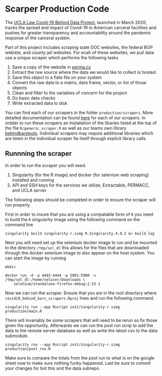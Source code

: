 # Scarper Production Code

The [UCLA Law Covid-19 Behind Data Project](http://covid19behindbars.org/), launched in March 2020, tracks the spread and impact of Covid-19 in American carceral facilities and pushes for greater transparency and accountability around the pandemic response of the carceral system.

Part of this project includes scraping state DOC websites, the federal BOP webiste, and county jail websites. For ecah of these websites, we pull data use a unique scraper which performs the following tasks

1. Save a copy of the website in [perma.cc](perma.cc)
2. Extract the raw source where the data we would like to collect is hosted. 
3. Save this object to a flate file on your system
4. Convert the raw data to a matrix, data frame, vector, or list of those objects 
5. Clean and filter to the variables of concern for the project
6. Do basic data checks
7. Write extracted data to disk

You can find each of our scrapers in the folder `production/scrapers`. More detailed documentation can be found [here](https://uclalawcovid19behindbars.github.io/covid19-behind-bars-public-docs/scraper_documentation/) for each of our scrapers. In ordder to run these scrapers an installation of the libaries listed at the top of the file `R/generic_scraper.R` as well as our teams own library [behindbarstools](https://github.com/uclalawcovid19behindbars/behindbarstools). Individual scrapers may require additional libraries which are listen in the individual scraper fie itself through explicit library calls.

## Runnning the scraper

In order to run the scraper you will need.

1. Singularity (for the R image) and docker (for selenium web scraping) installed and running
2. API and SSH keys for the services we utilize, Extractable, PERMACC, and UCLA server

The following steps should be completed in order to ensure the scraper will run properly.

First in order to insure that you are using a compatable form of `R` you need to build the `R` singularity image using the following command on the command line

```
singularity build singularity-r.simg R.Singularity.4.0.2 &> build.log
```

Next you will need set up the selenium docker image to run and be mounted to the directory `/tmp/sel_dl` this allows for the files that are downloaded through the docker selenium image to also appear on the host system. You can start the image by running

```
mkdir

docker run -d -p 4445:4444 -p 5901:5900 -v /tmp/sel_dl:/home/seluser/Downloads \
    selenium/standalone-firefox-debug:2.53.1
```

Now we can run the scraper. Ensure that you are in the root directory where `covid19_behind_bars_scrapers.Rproj` lives and run the following command.

```
singularity run --app Rscript init/singularity-r.simg production/main.R
```

There will invariably be some scrapers that will need to be rerun so fix those given the opportunity. Afterwards we can run the post run scrip to add the data to the remote server database as well as write the latest csv to the data submodule.

```
singularity run --app Rscript init/singularity-r.simg production/post_run.R
```

Make sure to compare the totals from the psot run to what is on the google sheet now to make sure nothing funky happened. Last be sure to commit your changes for bot this and the data subrepo.



